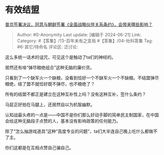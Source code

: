 
# 有效结盟
[普京签署决议，同意与朝鲜签署《全面战略伙伴关系条约》，会带来哪些影响？](https://www.zhihu.com/question/659242683/answer/3537692640)

> Author: #0-Anonymity
> Last update: [编辑于 2024-06-21]
> Link:
> Category: #【答集】/13-百年未有之变局 #【答集】/04-社科答集 
> Tag: #6-其它/待命名 
> 评论区:
> 泛讨论:

这么多统一话术的诅咒，可见这个是触动了ta们的神经的。

居然还有啥“弹尽粮绝组合”这种无脑的廉价货。

只看到了一个缺军火一个缺粮，没看到恰好一个不缺军火一个不缺粮。不结盟弹尽粮绝，结了盟不就恰好既不弹尽，也不粮绝了？

所有的结盟不都正是建立在这种互补性上吗？没有这种互补，签什么条约？

马屁正好拍在马腿上，还居然自以为机智幽默。

认知战最头疼的一点是——中国不是你们那么好动手脚的简单民主制国家，在中国会给这种无脑段子点赞的人，基本没有影响政策的任何能力。

除了“怎么抽游戏道具”这种“高度专业的问题”，ta们大半连自己晚上吃什么都做不了主。

你们这都是在互相点赞自己骗自己。

